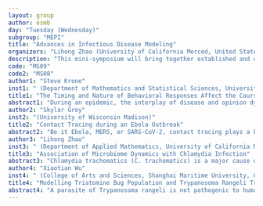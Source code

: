 ```yaml
---
layout: group
author: esmb
day: "Tuesday (Wednesday)"
subgroup: "MEPI"
title: "Advances in Infectious Disease Modeling"
organizers: "Lihong Zhao (University of California Merced, United States), Ling Xue (Harbin Engineering University, China), Suzanne Sindi (University of California Merced, United States)"
description: "This mini-symposium will bring together established and up-and-coming researchers to explore how mathematical and computational models can be applied to address public health challenges for a wide range of infectious diseases, including Wolbachia, Ebola, COVID-19, etc. The presentations will range from theoretical perspective, such as developing models to better understand the transmission dynamics and spatiotemporal patterns, to more applied aspects, such as fitting models to evaluate the impact of control strategies. Current mathematical and computational modeling challenges will also be discussed."
code: "MS09"
code2: "MS08"
author1: "Steve Krone"
inst1: " (Department of Mathematics and Statistical Sciences, University of Idaho, United States)"
title1: "The Timing and Nature of Behavioral Responses Affect the Course of an Epidemic"
abstract1: "During an epidemic, the interplay of disease and opinion dynamics can lead to outcomes that are different from those predicted based on disease dynamics alone. Opinions and the behaviours they elicit are complex, so modelling them requires a measure of abstraction and simplification. Here, we develop a differential equation model that couples SIR-type disease dynamics with opinion dynamics. We assume a spectrum of opinions that change based on current levels of infection as well as interactions that to some extent amplify the opinions of like-minded individuals. Susceptibility to infection is based on the level of prophylaxis (disease avoidance) that an opinion engenders. In this setting, we observe how the severity of an epidemic is influenced by the distribution of opinions at disease introduction, the relative rates of opinion and disease dynamics, and the amount of opinion amplification. Some insight is gained by considering how the effective reproduction number is influenced by the combination of opinion and disease dynamics."
author2: "Skylar Grey"
inst2: "(University of Wisconsin Madison)"
title2: "Contact Tracing during an Ebola Outbreak"
abstract2: "Be it Ebola, MERS, or SARS-CoV-2, contact tracing plays a key role in controlling an outbreak. To examine the role of contact tracers, we developed a system of ordinary differential equations to model the 2014-2016 Ebola outbreak in Sierra Leone. In the model we incorporated novel features of counting the total number of people being traced and tying this directly to the number of tracers doing this work. Utilizing data and simulations, we explore the role contact tracing played in eventually ending the outbreak and examine the potential impact of improved contact tracing on the death toll."
author3: "Lihong Zhao"
inst3: " (Department of Applied Mathematics, University of California Merced, United States)"
title3: "Association of Microbiome Dynamics with Chlamydia Infection"
abstract3: "Chlamydia trachomatics (C. trachomatics) is a major cause of bacterial sexually transmitted disease in the United States and is associated with adverse outcomes in the upper genital tract of women. It is unclear why some women are more likely to develop asymptomatic infection, have severe infection, or stay uninfected after exposure to C. trachomatics. Prior studies have shown a relationship between vaginal microbial composition and susceptibility to sexually transmitted infections including Chlamydia. However, little is known about the microbiome dynamics, especially in the upper genital tract, and its association with Chlamydia infection. We use mice as a model organism, seek to elucidate the association of genital tract microbiome dynamics with Chlamydia infection, and determining whether the time of infection affects the genital tract microbiome over time via analyzing the data collected before and over the course of infection."
author4: "Xiaotian Wu"
inst4: " (College of Arts and Sciences, Shanghai Maritime University, China)"
title4: "Modelling Triatomine Bug Population and Trypanosoma Rangeli Transmission: Co-feeding, Pathogenic Effect and Linkage with Chagas Disease"
abstract4: "A parasite of Trypanosoma rangeli is not pathogenic to human but pathogenic to the same vector species of Chagas disease. This parasite can induce the behavior changes of the infected vectors and subsequently impact the transmission dynamics of Chagas disease. In this talk, a mathematical model incorporating both systemic and co-feeding transmission routes and accounting for the pathogenic effect using infection-induced fecundity and fertility change of the triatomine bugs is presented. In terms of basic reproduction numbers R_v and R_0, the dynamical behaviors of the ecological and epidemiological systems are  characterized. Moreover, when both R_v and R_0 are greater than unity, a unique parasite positive equilibrium E* appears which can be unstable and periodic oscillations can be observed where the pathogenic effect plays a significant role."
---
```

